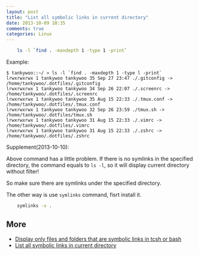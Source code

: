 ```yaml
---
layout: post
title: "List all symbolic links in current directory"
date: 2013-10-09 10:35
comments: true
categories: Linux
---
```


```bash
	ls -l `find . -maxdepth 1 -type 1 -print`
```

<!-- more -->

Example:

	$ tankywoo::~/ » ls -l `find . -maxdepth 1 -type l -print`
	lrwxrwxrwx 1 tankywoo tankywoo 35 Sep 27 23:47 ./.gitconfig -> /home/tankywoo/.dotfiles/.gitconfig
	lrwxrwxrwx 1 tankywoo tankywoo 34 Sep 26 22:07 ./.screenrc -> /home/tankywoo/.dotfiles/.screenrc
	lrwxrwxrwx 1 tankywoo tankywoo 35 Aug 15 22:33 ./.tmux.conf -> /home/tankywoo/.dotfiles/.tmux.conf
	lrwxrwxrwx 1 tankywoo tankywoo 32 Sep 26 23:59 ./tmux.sh -> /home/tankywoo/.dotfiles/tmux.sh
	lrwxrwxrwx 1 tankywoo tankywoo 31 Aug 15 22:33 ./.vimrc -> /home/tankywoo/.dotfiles/.vimrc
	lrwxrwxrwx 1 tankywoo tankywoo 31 Aug 15 22:33 ./.zshrc -> /home/tankywoo/.dotfiles/.zshrc

Supplement(2013-10-10):

Above command has a little problem. If there is no symlinks in the specified directory, the command equals to `ls -l`, so it will display current directory without filter!

So make sure there are symlinks under the specified directory.

The other way is use `symlinks` command, fisrt install it.

```bash
	symlinks -v .
```

## More ##

* [Display only files and folders that are symbolic links in tcsh or bash](http://stackoverflow.com/questions/1412423/display-only-files-and-folders-that-are-symbolic-links-in-tcsh-or-bash)
* [List all symbolic links in current directory](http://www.commandlinefu.com/commands/view/4138/list-all-symbolic-links-in-current-directory)
